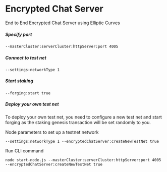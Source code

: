 # Encrypted Chat Server

End to End Encrypted Chat Server using Elliptic Curves

##### Specify port

```
--masterCluster:serverCluster:httpServer:port 4005
```

##### Connect to test net

```
--settings:networkType 1
```

##### Start staking

```
--forging:start true
```

##### Deploy your own test net

To deploy your own test net, you need to configure a new test net and start forging as the staking genesis transaction will be set randomly to you.

Node parameters to set up a testnet network
```
--settings:networkType 1 --encryptedChatServer:createNewTestNet true
```

Run CLI command

```
node start-node.js --masterCluster:serverCluster:httpServer:port 4005 --encryptedChatServer:createNewTestNet true
```

